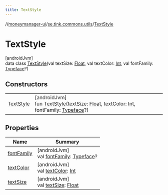 ```yaml
---
title: TextStyle
---
```

//[moneymanager-ui](../../../index.html)/[se.tink.commons.utils](../index.html)/[TextStyle](index.html)



# TextStyle



[androidJvm]\
data class [TextStyle](index.html)(val textSize: [Float](https://kotlinlang.org/api/latest/jvm/stdlib/kotlin/-float/index.html), val textColor: [Int](https://kotlinlang.org/api/latest/jvm/stdlib/kotlin/-int/index.html), val fontFamily: [Typeface](https://developer.android.com/reference/kotlin/android/graphics/Typeface.html)?)



## Constructors


| | |
|---|---|
| [TextStyle](-text-style.html) | [androidJvm]<br>fun [TextStyle](-text-style.html)(textSize: [Float](https://kotlinlang.org/api/latest/jvm/stdlib/kotlin/-float/index.html), textColor: [Int](https://kotlinlang.org/api/latest/jvm/stdlib/kotlin/-int/index.html), fontFamily: [Typeface](https://developer.android.com/reference/kotlin/android/graphics/Typeface.html)?) |


## Properties


| Name | Summary |
|---|---|
| [fontFamily](font-family.html) | [androidJvm]<br>val [fontFamily](font-family.html): [Typeface](https://developer.android.com/reference/kotlin/android/graphics/Typeface.html)? |
| [textColor](text-color.html) | [androidJvm]<br>val [textColor](text-color.html): [Int](https://kotlinlang.org/api/latest/jvm/stdlib/kotlin/-int/index.html) |
| [textSize](text-size.html) | [androidJvm]<br>val [textSize](text-size.html): [Float](https://kotlinlang.org/api/latest/jvm/stdlib/kotlin/-float/index.html) |

